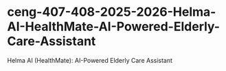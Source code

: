 # ceng-407-408-2025-2026-Helma-AI-HealthMate-AI-Powered-Elderly-Care-Assistant
Helma AI (HealthMate): AI-Powered Elderly Care Assistant
